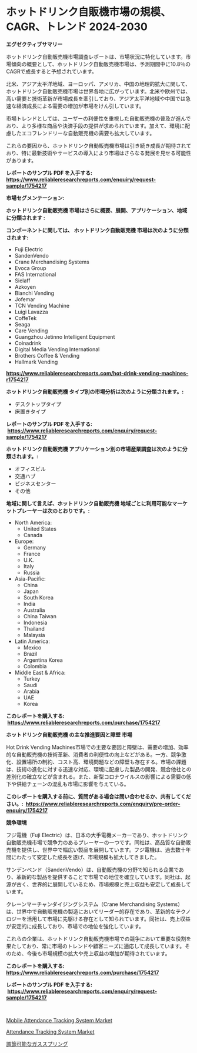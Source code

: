 <p><h1>ホットドリンク自販機市場の規模、CAGR、トレンド 2024-2030</h1></p><p><strong>エグゼクティブサマリー</strong></p>
<p><p>ホットドリンク自動販売機市場調査レポートは、市場状況に特化しています。市場傾向の概要として、ホットドリンク自動販売機市場は、予測期間中に10.8％のCAGRで成長すると予想されています。</p><p>北米、アジア太平洋地域、ヨーロッパ、アメリカ、中国の地理的拡大に関して、ホットドリンク自動販売機市場は世界各地に広がっています。北米や欧州では、高い需要と技術革新が市場成長を牽引しており、アジア太平洋地域や中国では急速な経済成長による需要の増加が市場をけん引しています。</p><p>市場トレンドとしては、ユーザーの利便性を重視した自動販売機の普及が進んでおり、より多様な商品や決済手段の提供が求められています。加えて、環境に配慮したエコフレンドリーな自動販売機の需要も拡大しています。</p><p>これらの要因から、ホットドリンク自動販売機市場は引き続き成長が期待されており、特に最新技術やサービスの導入により市場はさらなる発展を見せる可能性があります。</p></p>
<p><strong>レポートのサンプル PDF を入手する: <a href="https://www.reliableresearchreports.com/enquiry/request-sample/1754217">https://www.reliableresearchreports.com/enquiry/request-sample/1754217</a></strong></p>
<p><strong>市場セグメンテーション:</strong></p>
<p><strong> ホットドリンク自動販売機 市場はさらに概要、展開、アプリケーション、地域に分類されます :</strong></p>
<p><strong>コンポーネントに関しては、 ホットドリンク自動販売機 市場は次のように分類されます: &nbsp;</strong></p>
<p><ul><li>Fuji Electric</li><li>SandenVendo</li><li>Crane Merchandising Systems</li><li>Evoca Group</li><li>FAS International</li><li>Sielaff</li><li>Azkoyen</li><li>Bianchi Vending</li><li>Jofemar</li><li>TCN Vending Machine</li><li>Luigi Lavazza</li><li>CoffeTek</li><li>Seaga</li><li>Care Vending</li><li>Guangzhou Jetinno Intelligent Equipment</li><li>Coinadrink</li><li>Digital Media Vending International</li><li>Brothers Coffee & Vending</li><li>Hallmark Vending</li></ul></p>
<p><strong><a href="https://www.reliableresearchreports.com/hot-drink-vending-machines-r1754217">https://www.reliableresearchreports.com/hot-drink-vending-machines-r1754217</a></strong></p>
<p><strong> ホットドリンク自動販売機 タイプ別の市場分析は次のように分類されます。:</strong></p>
<p><ul><li>デスクトップタイプ</li><li>床置きタイプ</li></ul></p>
<p><strong>レポートのサンプル PDF を入手する: &nbsp;<a href="https://www.reliableresearchreports.com/enquiry/request-sample/1754217">https://www.reliableresearchreports.com/enquiry/request-sample/1754217</a></strong></p>
<p><strong> ホットドリンク自動販売機 アプリケーション別の市場産業調査は次のように分類されます。:</strong></p>
<p><ul><li>オフィスビル</li><li>交通ハブ</li><li>ビジネスセンター</li><li>その他</li></ul></p>
<p><strong>地域に関して言えば、ホットドリンク自動販売機 地域ごとに利用可能なマーケットプレーヤーは次のとおりです。:</strong></p>
<p><ul>
    <li>
        North America:
        <ul>
            <li>United States</li>
            <li>Canada</li>
        </ul>
    </li>
    <li>
        Europe:
        <ul>
            <li>Germany</li>
            <li>France</li>
            <li>U.K.</li>
            <li>Italy</li>
            <li>Russia</li>
        </ul>
    </li>
    <li>
        Asia-Pacific:
        <ul>
            <li>China</li>
            <li>Japan</li>
            <li>South Korea</li>
            <li>India</li>
            <li>Australia</li>
            <li>China Taiwan</li>
            <li>Indonesia</li>
            <li>Thailand</li>
            <li>Malaysia</li>
        </ul>
    </li>
    <li>
        Latin America:
        <ul>
            <li>Mexico</li>
            <li>Brazil</li>
            <li>Argentina Korea</li>
            <li>Colombia</li>
        </ul>
    </li>
    <li>
        Middle East & Africa:
        <ul>
            <li>Turkey</li>
            <li>Saudi</li>
            <li>Arabia</li>
            <li>UAE</li>
            <li>Korea</li>
        </ul>
    </li>
    </ul></p>
<p><strong>このレポートを購入する: &nbsp;<a href="https://www.reliableresearchreports.com/purchase/1754217">https://www.reliableresearchreports.com/purchase/1754217</a></strong></p>
<p><strong>ホットドリンク自動販売機 の主な推進要因と障壁 市場</strong></p>
<p><p>Hot Drink Vending Machines市場での主要な要因と障壁は、需要の増加、効率的な自動販売機の技術革新、消費者の利便性の向上などがある。一方、競争激化、設置場所の制約、コスト高、環境問題などの障壁も存在する。市場の課題は、技術の進化に対する迅速な対応、環境に配慮した製品の開発、競合他社との差別化の確立などが含まれる。また、新型コロナウイルスの影響による需要の低下や供給チェーンの混乱も市場に影響を与えている。</p></p>
<p><strong>このレポートを購入する前に、質問がある場合は問い合わせるか、共有してください。:&nbsp; <a href="https://www.reliableresearchreports.com/enquiry/pre-order-enquiry/1754217">https://www.reliableresearchreports.com/enquiry/pre-order-enquiry/1754217</a></strong></p>
<p><strong>競争環境</strong></p>
<p><p>フジ電機（Fuji Electric）は、日本の大手電機メーカーであり、ホットドリンク自動販売機市場で競争力のあるプレーヤーの一つです。同社は、高品質な自動販売機を提供し、世界中で幅広い製品を展開しています。フジ電機は、過去数十年間にわたって安定した成長を遂げ、市場規模も拡大してきました。</p><p>サンデンベンド（SandenVendo）は、自動販売機の分野で知られる企業であり、革新的な製品を提供することで市場での地位を確立しています。同社は、起源が古く、世界的に展開しているため、市場規模と売上収益も安定して成長しています。</p><p>クレーンマーチャンダイジングシステム（Crane Merchandising Systems）は、世界中で自動販売機の製造においてリーダー的存在であり、革新的なテクノロジーを活用して市場に先駆ける存在として知られています。同社は、売上収益が安定的に成長しており、市場での地位を強化しています。</p><p>これらの企業は、ホットドリンク自動販売機市場での競争において重要な役割を果たしており、常に市場のトレンドや顧客ニーズに適応して成長しています。そのため、今後も市場規模の拡大や売上収益の増加が期待されています。</p></p>
<p><strong>このレポートを購入する: &nbsp; <a href="https://www.reliableresearchreports.com/purchase/1754217">https://www.reliableresearchreports.com/purchase/1754217</a></strong></p>
<p><strong>レポートのサンプル PDF を入手する: &nbsp;<a href="https://www.reliableresearchreports.com/enquiry/request-sample/1754217">https://www.reliableresearchreports.com/enquiry/request-sample/1754217</a></strong><strong></strong></p>
<p>&nbsp;</p>
<p><p><a href="https://github.com/ruddyyedelwadw/Market-Research-Report-List-2/blob/main/mobile-attendance-tracking-system-market.md">Mobile Attendance Tracking System Market</a></p><p><a href="https://github.com/jaidynmorantestelletmjzya/Market-Research-Report-List-2/blob/main/attendance-tracking-system-market.md">Attendance Tracking System Market</a></p><p><a href="https://github.com/SantosDicki04/Market-Research-Report-List-1/blob/main/340598225294.md">調節可能なガススプリング</a></p></p>